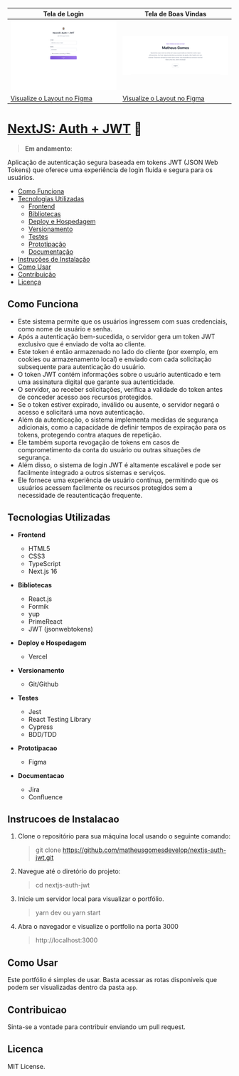 | Tela de Login                                       | Tela de Boas Vindas                                      |
| ------------------------------------------- | ----------------------------------------- |
| ![Tela de Login](/readme/login-desktop.png) | ![Tela de Boas Vindas](/readme/dash-desktop.png) |
| [Visualize o Layout no Figma](https://www.figma.com/file/WZ6hE95sDBZxWX6X6S5sB7/Portfolio-Matheus?type=design&node-id=6552-4&mode=design) | [Visualize o Layout no Figma](https://www.figma.com/file/WZ6hE95sDBZxWX6X6S5sB7/Portfolio-Matheus?type=design&node-id=6552-5&mode=design)

# [NextJS: Auth + JWT](https://matheusgomesdev.com.br) 🚀

> **Em andamento**: 

Aplicação de autenticação segura baseada em tokens JWT (JSON Web Tokens) que oferece uma experiência de login fluida e segura para os usuários.

- [Como Funciona](#como-funciona)
- [Tecnologias Utilizadas](#tecnologias-utilizadas) 
    - [Frontend](#frontend)
    - [Bibliotecas](#bibliotecas)
    - [Deploy e Hospedagem](#deploy-e-hospedagem)
    - [Versionamento](#versionamento)
    - [Testes](#testes)
    - [Prototipação](#prototipacao)
    - [Documentação](#documentacao)
- [Instruções de Instalação](#instrucoes-de-instalacao) 
- [Como Usar](#como-usar) 
- [Contribuição](#contribuicao) 
- [Licença](#licenca)

## Como Funciona

- Este sistema permite que os usuários ingressem com suas credenciais, como nome de usuário e senha.
- Após a autenticação bem-sucedida, o servidor gera um token JWT exclusivo que é enviado de volta ao cliente. 
- Este token é então armazenado no lado do cliente (por exemplo, em cookies ou armazenamento local) e enviado com cada solicitação subsequente para autenticação do usuário.
- O token JWT contém informações sobre o usuário autenticado e tem uma assinatura digital que garante sua autenticidade. 
- O servidor, ao receber solicitações, verifica a validade do token antes de conceder acesso aos recursos protegidos. 
- Se o token estiver expirado, inválido ou ausente, o servidor negará o acesso e solicitará uma nova autenticação.
- Além da autenticação, o sistema implementa medidas de segurança adicionais, como a capacidade de definir tempos de expiração para os tokens, protegendo contra ataques de repetição.
- Ele também suporta revogação de tokens em casos de comprometimento da conta do usuário ou outras situações de segurança.
- Além disso, o sistema de login JWT é altamente escalável e pode ser facilmente integrado a outros sistemas e serviços.
- Ele fornece uma experiência de usuário contínua, permitindo que os usuários acessem facilmente os recursos protegidos sem a necessidade de reautenticação frequente.
## Tecnologias Utilizadas

- **Frontend**
    - HTML5
    - CSS3 
    - TypeScript
    - Next.js 16

- **Bibliotecas**
    - React.js
    - Formik 
    - yup
    - PrimeReact
    - JWT (jsonwebtokens)

- **Deploy e Hospedagem**
    - Vercel

- **Versionamento**
    - Git/Github

- **Testes**
    - Jest
    - React Testing Library
    - Cypress
    - BDD/TDD

- **Prototipacao**
    - Figma

- **Documentacao**
    - Jira
    - Confluence

## Instrucoes de Instalacao

1. Clone o repositório para sua máquina local usando o seguinte comando:

   > git clone https://github.com/matheusgomesdevelop/nextjs-auth-jwt.git

2. Navegue até o diretório do projeto:

   > cd nextjs-auth-jwt

3. Inicie um servidor local para visualizar o portfólio.

   > yarn dev ou yarn start

4. Abra o navegador e visualize o portfolio na porta 3000
   > http://localhost:3000

## Como Usar

Este portfólio é simples de usar. Basta acessar as rotas disponíveis que podem ser visualizadas dentro da pasta `app`.

## Contribuicao

Sinta-se a vontade para contribuir enviando um pull request.

## Licenca

MIT License.
